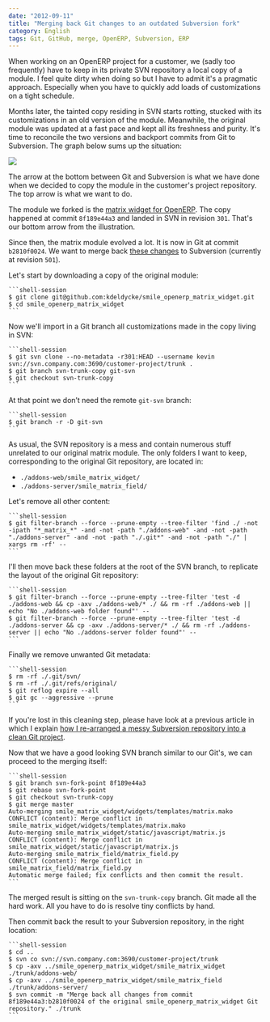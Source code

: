 ```yaml
---
date: "2012-09-11"
title: "Merging back Git changes to an outdated Subversion fork"
category: English
tags: Git, GitHub, merge, OpenERP, Subversion, ERP
---
```


When working on an OpenERP project for a customer, we (sadly too frequently)
have to keep in its private SVN repository a local copy of a module. I feel
quite dirty when doing so but I have to admit it's a pragmatic approach.
Especially when you have to quickly add loads of customizations on a tight
schedule.

Months later, the tainted copy residing in SVN starts rotting, stucked with its
customizations in an old version of the module. Meanwhile, the original module
was updated at a fast pace and kept all its freshness and purity. It's time to
reconcile the two versions and backport commits from Git to Subversion. The
graph below sums up the situation:

![]({attach}git-svn-parallel-branches.png)

The arrow at the bottom between Git and Subversion is what we have done when we
decided to copy the module in the customer's project repository. The top arrow
is what we want to do.

The module we forked is the [matrix widget for
OpenERP](https://github.com/kdeldycke/smile_openerp_matrix_widget). The copy
happened at commit `8f189e44a3` and landed in SVN in revision `301`. That's our
bottom arrow from the illustration.

Since then, the matrix module evolved a lot. It is now in Git at commit
`b2810f0024`. We want to merge back [these
changes](https://github.com/kdeldycke/smile_openerp_matrix_widget/compare/8f189e44a3...b2810f0024)
to Subversion (currently at revision `501`).

Let's start by downloading a copy of the original module:

    ```shell-session
    $ git clone git@github.com:kdeldycke/smile_openerp_matrix_widget.git
    $ cd smile_openerp_matrix_widget
    ```

Now we'll import in a Git branch all customizations made in the copy living in
SVN:

    ```shell-session
    $ git svn clone --no-metadata -r301:HEAD --username kevin svn://svn.company.com:3690/customer-project/trunk .
    $ git branch svn-trunk-copy git-svn
    $ git checkout svn-trunk-copy
    ```

At that point we don’t need the remote `git-svn` branch:

    ```shell-session
    $ git branch -r -D git-svn
    ```

As usual, the SVN repository is a mess and contain numerous stuff unrelated to
our original matrix module. The only folders I want to keep, corresponding to
the original Git repository, are located in:

  * `./addons-web/smile_matrix_widget/`
  * `./addons-server/smile_matrix_field/`

Let's remove all other content:

    ```shell-session
    $ git filter-branch --force --prune-empty --tree-filter 'find ./ -not -ipath "*_matrix_*" -and -not -path "./addons-web" -and -not -path "./addons-server" -and -not -path "./.git*" -and -not -path "./" | xargs rm -rf' --
    ```

I'll then move back these folders at the root of the SVN branch, to replicate
the layout of the original Git repository:

    ```shell-session
    $ git filter-branch --force --prune-empty --tree-filter 'test -d ./addons-web && cp -axv ./addons-web/* ./ && rm -rf ./addons-web || echo "No ./addons-web folder found"' --
    $ git filter-branch --force --prune-empty --tree-filter 'test -d ./addons-server && cp -axv ./addons-server/* ./ && rm -rf ./addons-server || echo "No ./addons-server folder found"' --
    ```

Finally we remove unwanted Git metadata:

    ```shell-session
    $ rm -rf ./.git/svn/
    $ rm -rf ./.git/refs/original/
    $ git reflog expire --all
    $ git gc --aggressive --prune
    ```

If you're lost in this cleaning step, please have look at a previous article in
which I explain [how I re-arranged a messy Subversion repository into a clean
Git
project]({filename}/2011/how-open-source-an-internal-corporate-project-webping.md).

Now that we have a good looking SVN branch similar to our Git's, we can proceed
to the merging itself:

    ```shell-session
    $ git branch svn-fork-point 8f189e44a3
    $ git rebase svn-fork-point
    $ git checkout svn-trunk-copy
    $ git merge master
    Auto-merging smile_matrix_widget/widgets/templates/matrix.mako
    CONFLICT (content): Merge conflict in smile_matrix_widget/widgets/templates/matrix.mako
    Auto-merging smile_matrix_widget/static/javascript/matrix.js
    CONFLICT (content): Merge conflict in smile_matrix_widget/static/javascript/matrix.js
    Auto-merging smile_matrix_field/matrix_field.py
    CONFLICT (content): Merge conflict in smile_matrix_field/matrix_field.py
    Automatic merge failed; fix conflicts and then commit the result.
    ```

The merged result is sitting on the `svn-trunk-copy` branch. Git made all the
hard work. All you have to do is resolve tiny conflicts by hand.

Then commit back the result to your Subversion repository, in the right
location:

    ```shell-session
    $ cd ..
    $ svn co svn://svn.company.com:3690/customer-project/trunk
    $ cp -axv ../smile_openerp_matrix_widget/smile_matrix_widget ./trunk/addons-web/
    $ cp -axv ../smile_openerp_matrix_widget/smile_matrix_field ./trunk/addons-server/
    $ svn commit -m "Merge back all changes from commit 8f189e44a3:b2810f0024 of the original smile_openerp_matrix_widget Git repository." ./trunk
    ```

